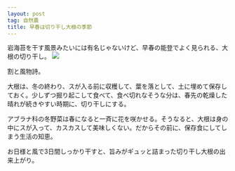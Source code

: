 ```yaml
---
layout: post
tag: 自然農
title: 早春は切り干し大根の季節
---
```


岩海苔を干す風景みたいには有名じゃないけど、早春の能登でよく見られる、大根の切り干し。
![](https://kobapan.com/p/_data/i/galleries/sizen-nou/IMG_20200309_091944-sm.jpg)

割と風物詩。

大根は、冬の終わり、スが入る前に収穫して、葉を落として、土に埋めて保存しておく。少しずつ掘り起こして食べて、食べ切れなそうな分は、春先の乾燥した晴れが続きやすい時期に、切り干しにする。

アブラナ科の冬野菜は春になると一斉に花を咲かせる。そうなると、大根は身の中にスが入って、カスカスして美味しくない。だからその前に、保存食にしてしまう生活の知恵。

お日様と風で3日間しっかり干すと、旨みがギュッと詰まった切り干し大根の出来上がり。
